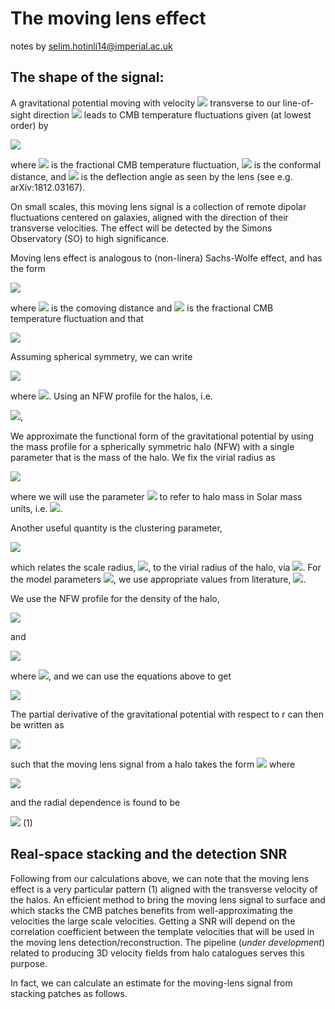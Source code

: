 # The moving lens effect

notes by selim.hotinli14@imperial.ac.uk

## The shape of the signal:

A gravitational potential moving with velocity <img src="http://latex.codecogs.com/svg.latex?\mathbf{v}_\perp" border="0"/> transverse to our line-of-sight direction <img src="http://latex.codecogs.com/svg.latex?\hat{\mathbf{n}}" border="0"/> leads to CMB temperature fluctuations given (at lowest order) by 

<img src="http://latex.codecogs.com/svg.latex?\Delta\Theta (\hat{\mathbf{n}}) = \mathbf{v}_\perp \cdot \boldsymbol{\beta}(\chi \hat{\mathbf{n}})" border="0"/> 

where <img src="http://latex.codecogs.com/svg.latex?\Theta = \Delta\,T/T" border="0"/> is the fractional CMB temperature fluctuation, <img src="http://latex.codecogs.com/svg.latex?\chi" border="0"/> is the conformal distance, and  <img src="http://latex.codecogs.com/svg.latex?\boldsymbol{\beta}" border="0"/> is the deflection angle as seen by the lens (see e.g. arXiv:1812.03167).

On small scales, this moving lens signal is a collection of remote dipolar fluctuations centered on galaxies, aligned with the direction of their transverse velocities. The effect will be detected by the Simons Observatory (SO) to high significance.

Moving lens effect is analogous to (non-linera) Sachs-Wolfe effect, and has the form 

<img src="http://latex.codecogs.com/svg.latex?{ \Theta(\hat{\mathbf{n}})=a/c^2\int\textnormal{d}\chi\,\dot{\Phi}(\chi\hat{\mathbf{n}})}\,," border="0"/> 

where <img src="http://latex.codecogs.com/svg.latex?\chi" border="0"/> is the comoving distance and <img src="http://latex.codecogs.com/svg.latex?\Theta=\Delta\,T/T" border="0"/> is the fractional CMB temperature fluctuation and that 

<img src="http://latex.codecogs.com/svg.latex?{\dot{\Phi}(\chi\hat{\mathbf{n}})}=\mathbf{v}\cdot\nabla\Phi\,." border="0"/>

Assuming spherical symmetry, we can write 

<img src="http://latex.codecogs.com/svg.latex?\boldsymbol{\nabla}\Phi=\hat{\mathbf{r}}\!~\Phi'" border="0"/> 

where <img src="http://latex.codecogs.com/svg.latex?\Phi'=\partial\Phi/\partial\,r" border="0"/>. Using an NFW profile for the halos, i.e.

<img src="http://latex.codecogs.com/svg.latex?\Phi(r)=-4\pi\,G\rho_s\,r_s^2\frac{\ln(1+x)}{x}\,," border="0"/>,

We approximate the functional form of the gravitational potential by using the mass profile for a spherically symmetric halo (NFW) with a single parameter that is the mass of the halo. We fix the virial radius as 

<img src="http://latex.codecogs.com/svg.latex?r_\mathrm{vir}:=\left(\frac{G\,M_\odot\,m}{100H^2}\right)^{1/3}\," border="0"/>

where we will use the parameter <img src="http://latex.codecogs.com/svg.latex?m" border="0"/> to refer to halo mass in Solar mass units, i.e. <img src="http://latex.codecogs.com/svg.latex?M_\odot\simeq1.989\times 10^{30}\mathrm{kg}" border="0"/>. 

Another useful quantity is the clustering parameter, 

<img src="http://latex.codecogs.com/svg.latex?c=A\left(\frac{m}{2\times10^{12}h^{-1}}\right)^\alpha(1+z)^\beta\,," border="0"/>

which relates the scale radius, <img src="http://latex.codecogs.com/svg.latex?r_s" border="0"/>, to the virial radius of the halo, via <img src="http://latex.codecogs.com/svg.latex?c=r_\mathrm{vir}/r_s" border="0"/>. For the model parameters <img src="http://latex.codecogs.com/svg.latex?\{A,\alpha,\beta\}" border="0"/>, we use appropriate values from literature, <img src="http://latex.codecogs.com/svg.latex?\{7.85,-0.081,-0.71\}" border="0"/>. 

We use the NFW profile for the density of the halo,

<img src="http://latex.codecogs.com/svg.latex?\rho(r)=\frac{\rho_s}{x(1+x)^2}\,," border="0"/> 

and 

<img src="http://latex.codecogs.com/svg.latex?\Phi(r)=-4\pi\,G\rho_s\,r_s^2\frac{\ln(1+x)}{x}\,," border="0"/>

where <img src="http://latex.codecogs.com/svg.latex?x=r/r_s" border="0"/>, and we can use the equations above to get 

<img src="http://latex.codecogs.com/svg.latex?\rho_s=M\odot\,m\left[-\frac{r_\mathrm{vir}}{r_s+r\mathrm{vir}}-\ln\left(\frac{r_s+r\mathrm{vir}}{r_s}\right)\right]\,." border="0"/>

The partial derivative of the gravitational potential with respect to r can then be written as 

<img src="http://latex.codecogs.com/svg.latex?\Phi'(r)=4\pi\,G\rho_s\,r_s^2\left[\frac{\ln(1+x)}{x^2}-\frac{1}{x(1+x)}\right]\,," border="0"/>

such that the moving lens signal from a halo takes the form <img src="http://latex.codecogs.com/svg.latex?S=A\tau(x)" border="0"/> where 

<img src="http://latex.codecogs.com/svg.latex?A:=-\frac{v}{c}a\frac{8\pi\,G\rho_sr_s^2}{c^2}\cos\theta" border="0"/>

and the radial dependence is found to be 

<img src="http://latex.codecogs.com/svg.latex?\tau(x):=\frac{1}{2x}\left[\Big|\frac{2\mathrm{arcsec(x)}}{\sqrt{x^2-1}}\Big|+\ln\left(\frac{x^2}{4}\right)\right]\,." border="0"/>           (1)

## Real-space stacking and the detection SNR

Following from our calculations above, we can note that the moving lens effect is a very particular pattern (1) aligned with the transverse velocity of the halos. An efficient method to bring the moving lens signal to surface and which stacks the CMB patches benefits from well-approximating the velocities the large scale velocities. Getting a SNR will depend on the correlation coefficient between the template velocities that will be used in the moving lens detection/reconstruction. The pipeline (*under development*) related to producing 3D velocity fields from halo catalogues serves this purpose.

In fact, we can calculate an estimate for the moving-lens signal from stacking patches as follows. 
